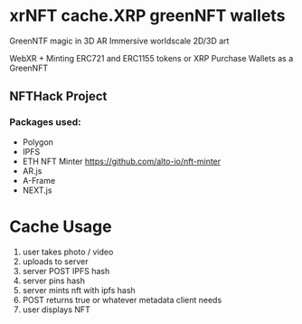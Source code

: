 # xrNFT cache.XRP greenNFT wallets

GreenNTF magic in 3D AR Immersive worldscale 2D/3D art

WebXR + Minting ERC721 and ERC1155 tokens or XRP Purchase Wallets as a GreenNFT

## NFTHack Project

### Packages used:

- Polygon
- IPFS
- ETH NFT Minter https://github.com/alto-io/nft-minter 
- AR.js
- A-Frame
- NEXT.js

# Cache Usage

1. user takes photo / video
2. uploads to server
3. server POST IPFS hash
4. server pins hash
5. server mints nft with ipfs hash
6. POST returns true or whatever metadata client needs
7. user displays NFT


